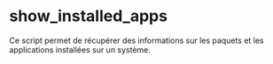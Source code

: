 # show_installed_apps
Ce script permet de récupérer des informations sur les paquets et les applications installées sur un système.
